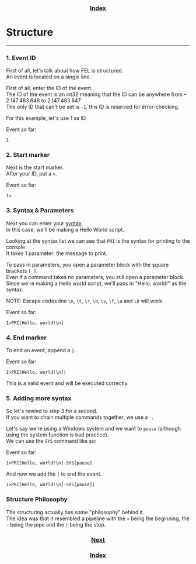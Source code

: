 <h3 align="center"><a href="index.html">Index</a></h3>

# Structure
-----

### 1. Event ID

First of all, let's talk about how FEL is structured.  
An event is located on a single line.  

First of all, enter the ID of the event.  
The ID of the event is an int32 meaning that the ID can be anywhere from –2.147.483.648 to 2.147.483.647  
The only ID that can't be set is `-1`, this ID is reserved for error-checking.

For this example, let's use 1 as ID

Event so far:
```
1
```

### 2. Start marker

Next is the start marker.  
After your ID, put a `>`.  

Event so far:
```
1>
```

### 3. Syntax & Parameters

Next you can enter your [syntax](syntax.html).  
In this case, we'll be making a Hello World script.  

Looking at the syntax list we can see that `PRI` is the syntax for printing to the console.  
It takes 1 parameter: the message to print.  

To pass in parameters, you open a parameter block with the square brackets `[ ]`.  
Even if a command takes no parameters, you still open a parameter block.  
Since we're making a Hello world script, we'll pass in "Hello, world!" as the syntax.

  NOTE: Escape codes line `\n`, `\t`, `\r`, `\b`, `\v`, `\f`, `\a` and `\0` will work.

Event so far:
```
1>PRI[Hello, world!\n]
```

### 4. End marker

To end an event, append a `|`.

Event so far:
```
1>PRI[Hello, world!\n]|
```
This is a valid event and will be executed correctly.

### 5. Adding more syntax

So let's rewind to step 3 for a second.  
If you want to chain multiple commands together, we use a `-`.  

Let's say we're using a Windows system and we want to `pause` (although using the system function is bad practice).  
We can use the `SYS` command like so:

Event so far:
```
1>PRI[Hello, world!\n]-SYS[pause]
```

And now we add the `|` to end the event.  
```
1>PRI[Hello, world!\n]-SYS[pause]|
```

### Structure Philosophy

The structuring actually has some "philosophy" behind it.  
The idea was that it resembled a pipeline with the `>` being the beginning, the `-` being the pipe and the `|` being the stop.  

<h3 align="center"><a href="directives.html">Next</a></h3>
<h3 align="center"><a href="index.html">Index</a></h3>
